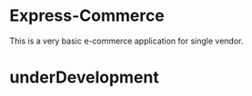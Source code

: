 # Express-Commerce

This is a very basic e-commerce application for single vendor.

# underDevelopment
